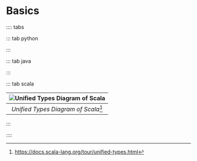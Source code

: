 # Basics

:::: tabs

::: tab python

<Jupyter filePath="basics/python.ipynb" />

:::

::: tab java

<Jupyter filePath="basics/java.ipynb" />

:::

::: tab scala

| ![Unified Types Diagram of Scala](@assets/img/scala/unified-types-diagram.svg) |
| :----------------------------------------------------------------------------: |
|                    _Unified Types Diagram of Scala_[^types]                    |

[^types]: <https://docs.scala-lang.org/tour/unified-types.html>

<Jupyter filePath="basics/scala.ipynb" />

:::

::::
